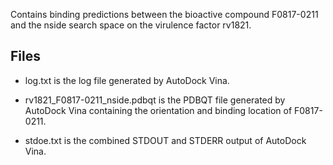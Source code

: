 Contains binding predictions between the bioactive compound F0817-0211 and the nside search space on the virulence factor rv1821.

## Files

- log.txt is the log file generated by AutoDock Vina.

- rv1821_F0817-0211_nside.pdbqt is the PDBQT file generated by AutoDock Vina containing the orientation and binding location of F0817-0211.

- stdoe.txt is the combined STDOUT and STDERR output of AutoDock Vina.

